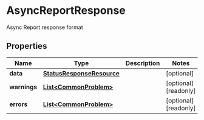 

# AsyncReportResponse

Async Report response format

## Properties

| Name | Type | Description | Notes |
|------------ | ------------- | ------------- | -------------|
|**data** | [**StatusResponseResource**](StatusResponseResource.md) |  |  [optional] |
|**warnings** | [**List&lt;CommonProblem&gt;**](CommonProblem.md) |  |  [optional] [readonly] |
|**errors** | [**List&lt;CommonProblem&gt;**](CommonProblem.md) |  |  [optional] [readonly] |



